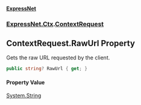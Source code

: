 #### [ExpressNet](ExpressNet.md 'ExpressNet')
### [ExpressNet.Ctx](ExpressNet.Ctx.md 'ExpressNet.Ctx').[ContextRequest](ExpressNet.Ctx.ContextRequest.md 'ExpressNet.Ctx.ContextRequest')

## ContextRequest.RawUrl Property

Gets the raw URL requested by the client.

```csharp
public string? RawUrl { get; }
```

#### Property Value
[System.String](https://docs.microsoft.com/en-us/dotnet/api/System.String 'System.String')